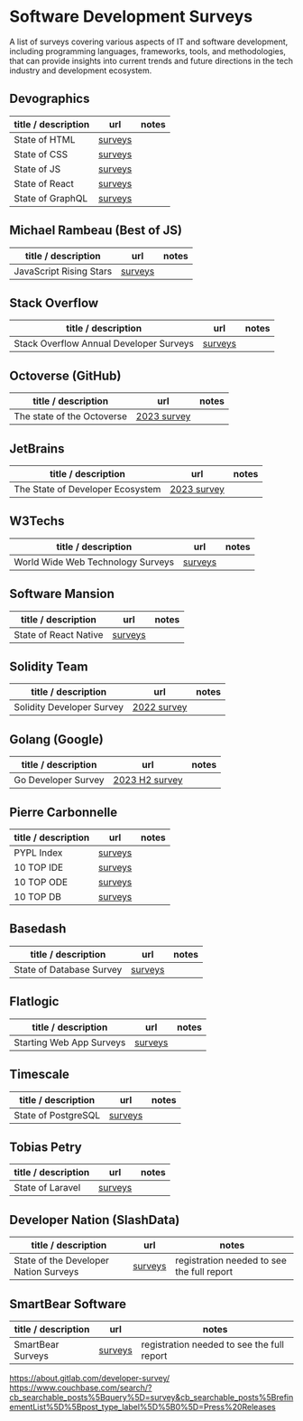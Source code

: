 # Software Development Surveys

A list of surveys covering various aspects of IT and software development, including programming languages, frameworks, tools, and methodologies, that can provide insights into current trends and future directions in the tech industry and development ecosystem.

## Devographics
| title / description | url | notes |
|--|--|--|
| State of HTML | [surveys](https://stateofhtml.com/) | |
| State of CSS | [surveys](https://stateofcss.com/) | |
| State of JS | [surveys](https://stateofjs.com/) | |
| State of React | [surveys](https://stateofreact.com/) | |
| State of GraphQL | [surveys](https://stateofgraphql.com/) | |

## Michael Rambeau (Best of JS)
| title / description | url | notes |
|--|--|--|
| JavaScript Rising Stars | [surveys](https://risingstars.js.org/) | |

## Stack Overflow
| title / description | url | notes |
|--|--|--|
| Stack Overflow Annual Developer Surveys | [surveys](https://insights.stackoverflow.com/survey) | |

## Octoverse (GitHub)
| title / description | url | notes |
|--|--|--|
| The state of the Octoverse | [2023 survey](https://github.blog/2023-11-08-the-state-of-open-source-and-ai/) | |

## JetBrains
| title / description | url | notes |
|--|--|--|
| The State of Developer Ecosystem | [2023 survey](https://www.jetbrains.com/lp/devecosystem-2023/) | |

## W3Techs
| title / description | url | notes |
|--|--|--|
| World Wide Web Technology Surveys | [surveys](https://w3techs.com/) | |

## Software Mansion
| title / description | url | notes |
|--|--|--|
| State of React Native | [surveys](https://stateofreactnative.com/) | |

## Solidity Team
| title / description | url | notes |
|--|--|--|
| Solidity Developer Survey | [2022 survey](https://soliditylang.org/blog/2023/03/10/solidity-developer-survey-2022-results/) | |

## Golang (Google)
| title / description | url | notes |
|--|--|--|
| Go Developer Survey | [2023 H2 survey](https://go.dev/blog/survey2023-h2-results) | |

## Pierre Carbonnelle
| title / description | url | notes |
|--|--|--|
| PYPL Index | [surveys](https://pypl.github.io/PYPL.html) | |
| 10 TOP IDE | [surveys](https://pypl.github.io/IDE.html) | |
| 10 TOP ODE | [surveys](https://pypl.github.io/ODE.html) | |
| 10 TOP DB | [surveys](https://pypl.github.io/DB.html) | |

## Basedash
| title / description | url | notes |
|--|--|--|
| State of Database Survey | [surveys](https://stateofdb.com/) | |

## Flatlogic
| title / description | url | notes |
|--|--|--|
| Starting Web App Surveys | [surveys](https://flatlogic.com/blog/?s=%5Bresearch+results%5D) | |

## Timescale
| title / description | url | notes |
|--|--|--|
| State of PostgreSQL | [surveys](https://www.timescale.com/state-of-postgres/) | |

## Tobias Petry
| title / description | url | notes |
|--|--|--|
| State of Laravel | [surveys](https://stateoflaravel.com/) | |

## Developer Nation (SlashData)
| title / description | url | notes |
|--|--|--|
| State of the Developer Nation Surveys | [surveys](https://developernation.net/resources/reports) | registration needed to see the full report | |

## SmartBear Software
| title / description | url | notes |
|--|--|--|
| SmartBear Surveys | [surveys](https://smartbear.com/state-of-software-quality/) | registration needed to see the full report | |


https://about.gitlab.com/developer-survey/
https://www.couchbase.com/search/?cb_searchable_posts%5Bquery%5D=survey&cb_searchable_posts%5BrefinementList%5D%5Bpost_type_label%5D%5B0%5D=Press%20Releases
